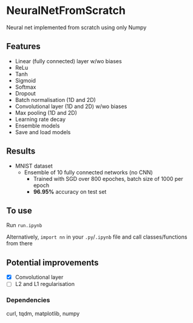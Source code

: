 # NeuralNetFromScratch
 Neural net implemented from scratch using only Numpy

## Features
 - Linear (fully connected) layer w/wo biases
 - ReLu
 - Tanh
 - Sigmoid
 - Softmax
 - Dropout
 - Batch normalisation (1D and 2D)
 - Convolutional layer (1D and 2D) w/wo biases
 - Max pooling (1D and 2D)
 - Learning rate decay
 - Ensemble models
 - Save and load models

## Results
 - MNIST dataset
    - Ensemble of 10 fully connected networks (no CNN)
        - Trained with SGD over 800 epoches, batch size of 1000 per epoch
        - **96.95%** accuracy on test set

## To use
Run `run.ipynb`

Alternatively, `import nn` in your `.py`/`.ipynb` file and call classes/functions from there

## Potential improvements
 - [x] Convolutional layer 
 - [ ] L2 and L1 regularisation

### Dependencies
curl, tqdm, matplotlib, numpy
